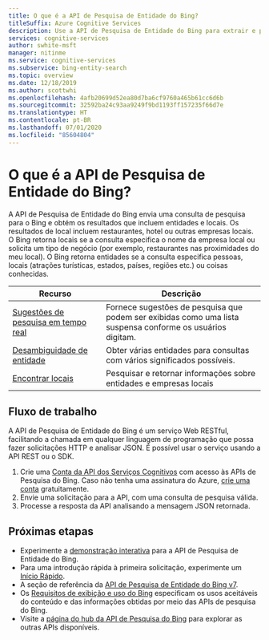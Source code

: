 ```yaml
---
title: O que é a API de Pesquisa de Entidade do Bing?
titleSuffix: Azure Cognitive Services
description: Use a API de Pesquisa de Entidade do Bing para extrair e pesquisar entidades e locais nas consultas de pesquisa.
services: cognitive-services
author: swhite-msft
manager: nitinme
ms.service: cognitive-services
ms.subservice: bing-entity-search
ms.topic: overview
ms.date: 12/18/2019
ms.author: scottwhi
ms.openlocfilehash: 4afb20699d52ea80d7ba6cf9760a465b61cc6d6b
ms.sourcegitcommit: 32592ba24c93aa9249f9bd1193ff157235f66d7e
ms.translationtype: HT
ms.contentlocale: pt-BR
ms.lasthandoff: 07/01/2020
ms.locfileid: "85604804"
---
```

# <a name="what-is-bing-entity-search-api"></a>O que é a API de Pesquisa de Entidade do Bing?

A API de Pesquisa de Entidade do Bing envia uma consulta de pesquisa para o Bing e obtém os resultados que incluem entidades e locais. Os resultados de local incluem restaurantes, hotel ou outras empresas locais. O Bing retorna locais se a consulta especifica o nome da empresa local ou solicita um tipo de negócio (por exemplo, restaurantes nas proximidades do meu local). O Bing retorna entidades se a consulta especifica pessoas, locais (atrações turísticas, estados, países, regiões etc.) ou coisas conhecidas.

|Recurso  |Descrição  |
|---------|---------|
|[Sugestões de pesquisa em tempo real](concepts/search-for-entities.md#suggest-search-terms-with-the-bing-autosuggest-api)     | Fornece sugestões de pesquisa que podem ser exibidas como uma lista suspensa conforme os usuários digitam.       | 
| [Desambiguidade de entidade](concepts/search-for-entities.md#the-bing-entity-search-api-response)  | Obter várias entidades para consultas com vários significados possíveis. |
| [Encontrar locais](concepts/search-for-entities.md#find-places) | Pesquisar e retornar informações sobre entidades e empresas locais  |

## <a name="workflow"></a>Fluxo de trabalho

A API de Pesquisa de Entidade do Bing é um serviço Web RESTful, facilitando a chamada em qualquer linguagem de programação que possa fazer solicitações HTTP e analisar JSON. É possível usar o serviço usando a API REST ou o SDK.

1. Crie uma [Conta da API dos Serviços Cognitivos](https://docs.microsoft.com/azure/cognitive-services/cognitive-services-apis-create-account) com acesso às APIs de Pesquisa do Bing. Caso não tenha uma assinatura do Azure, [crie uma conta](https://azure.microsoft.com/free/cognitive-services/) gratuitamente.
2. Envie uma solicitação para a API, com uma consulta de pesquisa válida.
3. Processe a resposta da API analisando a mensagem JSON retornada.

## <a name="next-steps"></a>Próximas etapas

* Experimente a [demonstração interativa](https://azure.microsoft.com/services/cognitive-services/bing-entity-search-api/) para a API de Pesquisa de Entidade do Bing. 
* Para uma introdução rápida à primeira solicitação, experimente um [Início Rápido](quickstarts/csharp.md).
* A seção de referência da [API de Pesquisa de Entidade do Bing v7](https://docs.microsoft.com/rest/api/cognitiveservices-bingsearch/bing-entities-api-v7-reference).
* Os [Requisitos de exibição e uso do Bing](./use-display-requirements.md) especificam os usos aceitáveis do conteúdo e das informações obtidas por meio das APIs de pesquisa do Bing.
* Visite a [página do hub da API de Pesquisa do Bing](../bing-web-search/search-the-web.md) para explorar as outras APIs disponíveis.
